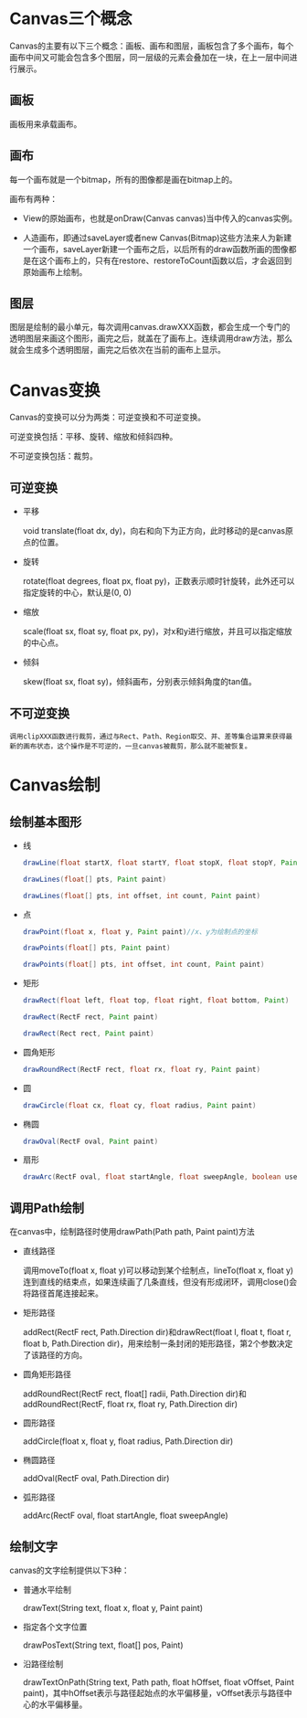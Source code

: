 # Canvas三个概念
Canvas的主要有以下三个概念：画板、画布和图层，画板包含了多个画布，每个画布中间又可能会包含多个图层，同一层级的元素会叠加在一块，在上一层中间进行展示。

## 画板
画板用来承载画布。

## 画布
每一个画布就是一个bitmap，所有的图像都是画在bitmap上的。

画布有两种：

- View的原始画布，也就是onDraw(Canvas canvas)当中传入的canvas实例。

- 人造画布，即通过saveLayer或者new Canvas(Bitmap)这些方法来人为新建一个画布，saveLayer新建一个画布之后，以后所有的draw函数所画的图像都是在这个画布上的，只有在restore、restoreToCount函数以后，才会返回到原始画布上绘制。

## 图层
图层是绘制的最小单元，每次调用canvas.drawXXX函数，都会生成一个专门的透明图层来画这个图形，画完之后，就盖在了画布上。连续调用draw方法，那么就会生成多个透明图层，画完之后依次在当前的画布上显示。

# Canvas变换
Canvas的变换可以分为两类：可逆变换和不可逆变换。

可逆变换包括：平移、旋转、缩放和倾斜四种。

不可逆变换包括：裁剪。

## 可逆变换
- 平移

    void translate(float dx, dy)，向右和向下为正方向，此时移动的是canvas原点的位置。

- 旋转

    rotate(float degrees, float px, float py)，正数表示顺时针旋转，此外还可以指定旋转的中心，默认是(0, 0)

- 缩放

    scale(float sx, float sy, float px, py)，对x和y进行缩放，并且可以指定缩放的中心点。

- 倾斜

    skew(float sx, float sy)，倾斜画布，分别表示倾斜角度的tan值。

## 不可逆变换

    调用clipXXX函数进行裁剪，通过与Rect、Path、Region取交、并、差等集合运算来获得最新的画布状态，这个操作是不可逆的，一旦canvas被裁剪，那么就不能被恢复。

# Canvas绘制

## 绘制基本图形

- 线

    ```java
    drawLine(float startX, float startY, float stopX, float stopY, Paint paint)

    drawLines(float[] pts, Paint paint)

    drawLines(float[] pts, int offset, int count, Paint paint)
    ```

- 点

    ```java
    drawPoint(float x, float y, Paint paint)//x、y为绘制点的坐标

    drawPoints(float[] pts, Paint paint)

    drawPoints(float[] pts, int offset, int count, Paint paint)
    ```

- 矩形

    ```java
    drawRect(float left, float top, float right, float bottom, Paint)

    drawRect(RectF rect, Paint paint)

    drawRect(Rect rect, Paint paint)
    ```

- 圆角矩形

    ```java
    drawRoundRect(RectF rect, float rx, float ry, Paint paint)
    ```

- 圆

    ```java
    drawCircle(float cx, float cy, float radius, Paint paint)
    ```

- 椭圆

    ```java
    drawOval(RectF oval, Paint paint)
    ```

- 扇形

    ```java
    drawArc(RectF oval, float startAngle, float sweepAngle, boolean useCenter, Paint paint)
    ```

## 调用Path绘制

在canvas中，绘制路径时使用drawPath(Path path, Paint paint)方法

- 直线路径

    调用moveTo(float x, float y)可以移动到某个绘制点，lineTo(float x, float y)连到直线的结束点，如果连续画了几条直线，但没有形成闭环，调用close()会将路径首尾连接起来。

- 矩形路径

    addRect(RectF rect, Path.Direction dir)和drawRect(float l, float t, float r, float b, Path.Direction dir)，用来绘制一条封闭的矩形路径，第2个参数决定了该路径的方向。

- 圆角矩形路径

    addRoundRect(RectF rect, float[] radii, Path.Direction dir)和addRoundRect(RectF, float rx, float ry, Path.Direction dir)

- 圆形路径

    addCircle(float x, float y, float radius, Path.Direction dir)

- 椭圆路径

    addOval(RectF oval, Path.Direction dir)

- 弧形路径

    addArc(RectF oval, float startAngle, float sweepAngle)

## 绘制文字
canvas的文字绘制提供以下3种：

- 普通水平绘制

    drawText(String text, float x, float y, Paint paint)

- 指定各个文字位置

    drawPosText(String text, float[] pos, Paint)

- 沿路径绘制

    drawTextOnPath(String text, Path path, float hOffset, float vOffset, Paint paint)，其中hOffset表示与路径起始点的水平偏移量，vOffset表示与路径中心的水平偏移量。